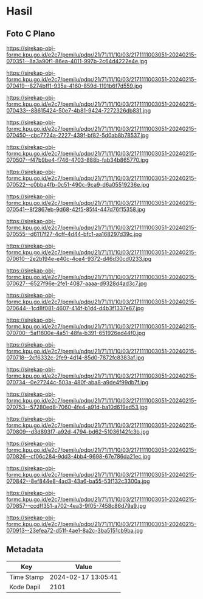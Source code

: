 # Hasil

## Foto C Plano

https://sirekap-obj-formc.kpu.go.id/e2c7/pemilu/pdpr/21/71/11/10/03/2171111003051-20240215-070351--8a3a90f1-86ea-4011-997b-2c64d4222e4e.jpg

https://sirekap-obj-formc.kpu.go.id/e2c7/pemilu/pdpr/21/71/11/10/03/2171111003051-20240215-070419--8274bff1-935a-4160-859d-1191b6f7d559.jpg

https://sirekap-obj-formc.kpu.go.id/e2c7/pemilu/pdpr/21/71/11/10/03/2171111003051-20240215-070433--88615424-50e7-4b81-9424-7272326db831.jpg

https://sirekap-obj-formc.kpu.go.id/e2c7/pemilu/pdpr/21/71/11/10/03/2171111003051-20240215-070450--cbc7724a-2227-439f-bf82-5d0ab8b78537.jpg

https://sirekap-obj-formc.kpu.go.id/e2c7/pemilu/pdpr/21/71/11/10/03/2171111003051-20240215-070507--f47b9be4-f746-4703-888b-fab34b865770.jpg

https://sirekap-obj-formc.kpu.go.id/e2c7/pemilu/pdpr/21/71/11/10/03/2171111003051-20240215-070522--c0bba4fb-0c51-490c-9ca9-d6a05519236e.jpg

https://sirekap-obj-formc.kpu.go.id/e2c7/pemilu/pdpr/21/71/11/10/03/2171111003051-20240215-070541--8f2867eb-9d68-42f5-85f4-447d76f15358.jpg

https://sirekap-obj-formc.kpu.go.id/e2c7/pemilu/pdpr/21/71/11/10/03/2171111003051-20240215-070555--d6117f27-4cff-4d44-bfc1-aa168297d39c.jpg

https://sirekap-obj-formc.kpu.go.id/e2c7/pemilu/pdpr/21/71/11/10/03/2171111003051-20240215-070610--2e2b194e-e40c-4ce4-9372-d46d30cd0233.jpg

https://sirekap-obj-formc.kpu.go.id/e2c7/pemilu/pdpr/21/71/11/10/03/2171111003051-20240215-070627--6527f96e-2fe1-4087-aaaa-d9328d4ad3c7.jpg

https://sirekap-obj-formc.kpu.go.id/e2c7/pemilu/pdpr/21/71/11/10/03/2171111003051-20240215-070644--1cd8f081-4607-414f-b1d4-d4b3f1337e67.jpg

https://sirekap-obj-formc.kpu.go.id/e2c7/pemilu/pdpr/21/71/11/10/03/2171111003051-20240215-070700--5af1800e-4a51-48fa-b391-651926ed44f0.jpg

https://sirekap-obj-formc.kpu.go.id/e2c7/pemilu/pdpr/21/71/11/10/03/2171111003051-20240215-070718--2cf6332c-2fe9-4d14-85d0-7872fc8383af.jpg

https://sirekap-obj-formc.kpu.go.id/e2c7/pemilu/pdpr/21/71/11/10/03/2171111003051-20240215-070734--0e27244c-503a-480f-aba8-a9de4f99db7f.jpg

https://sirekap-obj-formc.kpu.go.id/e2c7/pemilu/pdpr/21/71/11/10/03/2171111003051-20240215-070753--57280ed8-7060-4fe4-a91d-ba10d619ed53.jpg

https://sirekap-obj-formc.kpu.go.id/e2c7/pemilu/pdpr/21/71/11/10/03/2171111003051-20240215-070809--d3d893f7-a92d-4794-bd62-51036142fc3b.jpg

https://sirekap-obj-formc.kpu.go.id/e2c7/pemilu/pdpr/21/71/11/10/03/2171111003051-20240215-070826--cf06c284-9dd3-4bb4-9698-67e786da21ec.jpg

https://sirekap-obj-formc.kpu.go.id/e2c7/pemilu/pdpr/21/71/11/10/03/2171111003051-20240215-070842--8ef844e8-4ad3-43a6-ba55-53f132c3300a.jpg

https://sirekap-obj-formc.kpu.go.id/e2c7/pemilu/pdpr/21/71/11/10/03/2171111003051-20240215-070857--ccdff351-a702-4ea3-9f05-7458c86d79a9.jpg

https://sirekap-obj-formc.kpu.go.id/e2c7/pemilu/pdpr/21/71/11/10/03/2171111003051-20240215-070913--23efea72-d51f-4ae1-8a2c-3ba5151cb9ba.jpg


## Metadata

| Key        | Value               |
| ---------- | ------------------- |
| Time Stamp | 2024-02-17 13:05:41 |
| Kode Dapil | 2101                |



